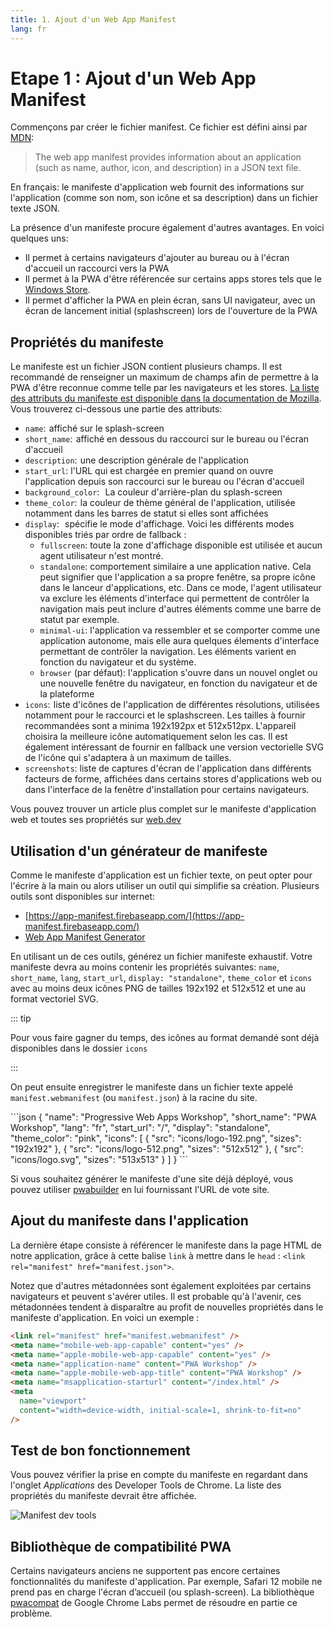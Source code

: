 ```yaml
---
title: 1. Ajout d'un Web App Manifest
lang: fr
---
```


# Etape 1 : Ajout d'un Web App Manifest

Commençons par créer le fichier manifest. Ce fichier est défini ainsi par [MDN](https://developer.mozilla.org/en-US/docs/Web/Manifest):

> The web app manifest provides information about an application (such as name, author, icon, and description) in a JSON text file.

En français: le manifeste d'application web fournit des informations sur l'application (comme son nom, son icône et sa description) dans un fichier texte JSON.

La présence d'un manifeste procure également d'autres avantages. En voici quelques uns:

- Il permet à certains navigateurs d'ajouter au bureau ou à l'écran d'accueil un raccourci vers la PWA
- Il permet à la PWA d'être référencée sur certains apps stores tels que le [Windows Store](https://docs.microsoft.com/en-us/microsoft-edge/progressive-web-apps).
- Il permet d'afficher la PWA en plein écran, sans UI navigateur, avec un écran de lancement initial (splashscreen) lors de l'ouverture de la PWA

## Propriétés du manifeste

Le manifeste est un fichier JSON contient plusieurs champs. Il est recommandé de renseigner un maximum de champs afin de permettre à la PWA d'être reconnue comme telle par les navigateurs et les stores. [La liste des attributs du manifeste est disponible dans la documentation de Mozilla](https://developer.mozilla.org/fr/docs/Web/Manifest). Vous trouverez ci-dessous une partie des attributs:

- `name`:  affiché sur le splash-screen
- `short_name`:  affiché en dessous du raccourci sur le bureau ou l'écran d'accueil
- `description`:  une description générale de l'application
- `start_url`: l'URL qui est chargée en premier quand on ouvre l'application depuis son raccourci sur le bureau ou l'écran d'accueil
- `background_color`:   La couleur d'arrière-plan du splash-screen
- `theme_color`:  la couleur de thème général de l'application, utilisée notamment dans les barres de statut si elles sont affichées
- `display`:   spécifie le mode d'affichage. Voici les différents modes disponibles triés par ordre de fallback :
  - `fullscreen`: toute la zone d'affichage disponible est utilisée et aucun agent utilisateur n'est montré.
  - `standalone`: comportement similaire a une application native. Cela peut signifier que l'application a sa propre fenêtre, sa propre icône dans le lanceur d'applications, etc. Dans ce mode, l'agent utilisateur va exclure les éléments d'interface qui permettent de contrôler la navigation mais peut inclure d'autres éléments comme une barre de statut par exemple.
  - `minimal-ui`: l'application va ressembler et se comporter comme une application autonome, mais elle aura quelques élements d'interface permettant de contrôler la navigation. Les éléments varient en fonction du navigateur et du système.
  - `browser` (par défaut): l'application s'ouvre dans un nouvel onglet ou une nouvelle fenêtre du navigateur, en fonction du navigateur et de la plateforme
- `icons`:  liste d'icônes de l'application de différentes résolutions, utilisées notamment pour le raccourci et le splashscreen. Les tailles à fournir recommandées sont a minima 192x192px et 512x512px. L'appareil choisira la meilleure icône automatiquement selon les cas. Il est également intéressant de fournir en fallback une version vectorielle SVG de l'icône qui s'adaptera à un maximum de tailles.
- `screenshots`: liste de captures d'écran de l'application dans différents facteurs de forme, affichées dans certains stores d'applications web ou dans l'interface de la fenêtre d'installation pour certains navigateurs.

Vous pouvez trouver un article plus complet sur le manifeste d'application web et toutes ses propriétés sur [web.dev](https://web.dev/articles/add-manifest?hl=fr)

## Utilisation d'un générateur de manifeste

Comme le manifeste d'application est un fichier texte, on peut opter pour l'écrire à la main ou alors utiliser un outil qui simplifie sa création. Plusieurs outils sont disponibles sur internet:

- [https://app-manifest.firebaseapp.com/](https://app-manifest.firebaseapp.com/)
- [Web App Manifest Generator](https://tomitm.github.io/appmanifest/)

En utilisant un de ces outils, générez un fichier manifeste exhaustif. Votre manifeste devra au moins contenir les propriétés suivantes: `name`, `short_name`, `lang`, `start_url`, `display: "standalone"`, `theme_color` et `icons` avec au moins deux icônes PNG de tailles 192x192 et 512x512 et une au format vectoriel SVG.

::: tip

Pour vous faire gagner du temps, des icônes au format demandé sont déjà disponibles dans le dossier `icons`

:::

On peut ensuite enregistrer le manifeste dans un fichier texte appelé `manifest.webmanifest` (ou `manifest.json`) à la racine du site.

<Solution>
```json
{
  "name": "Progressive Web Apps Workshop",
  "short_name": "PWA Workshop",
  "lang": "fr",
  "start_url": "/",
  "display": "standalone",
  "theme_color": "pink",
  "icons": [
    {
      "src": "icons/logo-192.png",
      "sizes": "192x192"
    },
    {
      "src": "icons/logo-512.png",
      "sizes": "512x512"
    },
    {
      "src": "icons/logo.svg",
      "sizes": "513x513"
    }
  ]
}
```
</Solution>

Si vous souhaitez générer le manifeste d'une site déjà déployé, vous pouvez utiliser [pwabuilder](https://www.pwabuilder.com/) en lui fournissant l'URL de vote site.

## Ajout du manifeste dans l'application

La dernière étape consiste à référencer le manifeste dans la page HTML de notre application, grâce à cette balise `link` à mettre dans le `head` : `<link rel="manifest" href="manifest.json">`.

Notez que d'autres métadonnées sont également exploitées par certains navigateurs et peuvent s'avérer utiles. Il est probable qu'à l'avenir, ces métadonnées tendent à disparaître au profit de nouvelles propriétés dans le manifeste d'application. En voici un exemple :

```html
<link rel="manifest" href="manifest.webmanifest" />
<meta name="mobile-web-app-capable" content="yes" />
<meta name="apple-mobile-web-app-capable" content="yes" />
<meta name="application-name" content="PWA Workshop" />
<meta name="apple-mobile-web-app-title" content="PWA Workshop" />
<meta name="msapplication-starturl" content="/index.html" />
<meta
  name="viewport"
  content="width=device-width, initial-scale=1, shrink-to-fit=no"
/>
```

## Test de bon fonctionnement

Vous pouvez vérifier la prise en compte du manifeste en regardant dans l'onglet _Applications_ des Developer Tools de Chrome. La liste des propriétés du manifeste devrait être affichée.

![Manifest dev tools](../../1-manifest/readme_assets/manifest_dev_tools.png)

## Bibliothèque de compatibilité PWA

Certains navigateurs anciens ne supportent pas encore certaines fonctionnalités du manifeste d'application. Par exemple, Safari 12 mobile ne prend pas en charge l'écran d’accueil (ou splash-screen). La bibliothèque [pwacompat](https://github.com/GoogleChromeLabs/pwacompat) de Google Chrome Labs permet de résoudre en partie ce problème.
